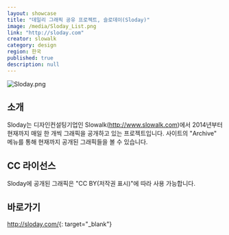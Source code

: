 ```yaml
---
layout: showcase
title: "데일리 그래픽 공유 프로젝트, 슬로데이(Sloday)"
image: /media/Sloday_List.png
link: "http://sloday.com"
creator: slowalk
category: design
region: 한국
published: true
description: null
---
```






![Sloday.png]({{site.baseurl}}/media/Sloday.png)

## 소개

Sloday는 디자인컨설팅기업인 Slowalk(http://www.slowalk.com)에서 2014년부터 현재까지 매일 한 개씩 그래픽을 공개하고 있는 프로젝트입니다. 사이트의 "Archive" 메뉴를 통해 현재까지 공개된 그래픽들을 볼 수 있습니다.

## CC 라이선스

Sloday에 공개된 그래픽은 "CC BY(저작권 표시)"에 따라 사용 가능합니다.

## 바로가기

<http://sloday.com/>{: target="_blank"}
